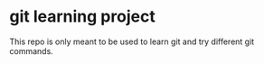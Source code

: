 # git learning project

This repo is only meant to be used to learn git and try different git commands.

